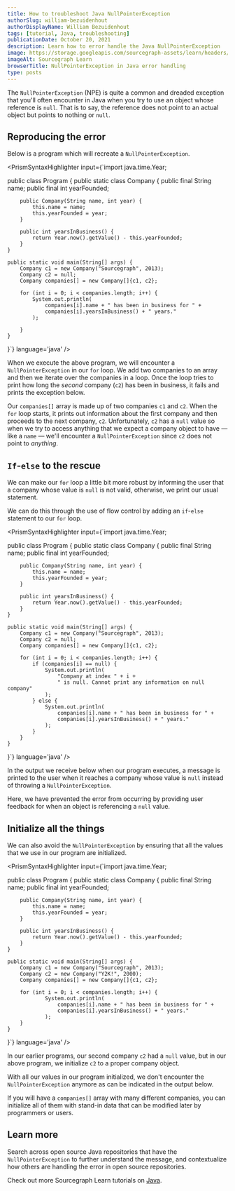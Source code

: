 ```yaml
---
title: How to troubleshoot Java NullPointerException
authorSlug: william-bezuidenhout
authorDisplayName: William Bezuidenhout
tags: [tutorial, Java, troubleshooting]
publicationDate: October 20, 2021
description: Learn how to error handle the Java NullPointerException
image: https://storage.googleapis.com/sourcegraph-assets/learn/headers/sourcegraph-learn-header.png
imageAlt: Sourcegraph Learn
browserTitle: NullPointerException in Java error handling
type: posts
---
```


The `NullPointerException` (NPE) is quite a common and dreaded exception that you'll often encounter in Java when you try to use an object whose reference is `null`. That is to say, the reference does not point to an actual object but points to nothing or `null`.

## Reproducing the error

Below is a program which will recreate a `NullPointerException`.

<PrismSyntaxHighlighter
input={`import java.time.Year;
 
public class Program {
    public static class Company {
        public final String name;
        public final int yearFounded;
 
        public Company(String name, int year) {
            this.name = name;
            this.yearFounded = year;
        }
 
        public int yearsInBusiness() {
            return Year.now().getValue() - this.yearFounded;
        }
    }
 
    public static void main(String[] args) {
        Company c1 = new Company("Sourcegraph", 2013);
        Company c2 = null;
        Company companies[] = new Company[]{c1, c2};
 
        for (int i = 0; i < companies.length; i++) {
            System.out.println(
                companies[i].name + " has been in business for " + 
                companies[i].yearsInBusiness() + " years."
            );
 
        }
    }
}`}
language='java'
/>

When we execute the above program, we will encounter a `NullPointerException` in our `for` loop. We add two companies to an array and then we iterate over the companies in a loop. Once the loop tries to print how long the _second_ company (`c2`) has been in business, it fails and prints the exception below.

<Highlighter
input='Sourcegraph has been in business for 8 years.
Exception in thread "main" java.lang.NullPointerException
	at Program.main(Program.java:26)'
/>

Our `companies[]` array is made up of two companies `c1` and `c2`. When the `for` loop starts, it prints out information about the first company and then proceeds to the next company, `c2`. Unfortunately, `c2` has a `null` value so when we try to access anything that we expect a company object to have — like a `name` — we'll encounter a `NullPointerException` since `c2` does not point to _anything_.

## `If`-`else` to the rescue

We can make our `for` loop a little bit more robust by informing the user that a company whose value is `null` is not valid, otherwise, we print our usual statement. 

We can do this through the use of flow control by adding an `if`-`else` statement to our `for` loop.

<PrismSyntaxHighlighter
input={`import java.time.Year;
 
public class Program {
    public static class Company {
        public final String name;
        public final int yearFounded;
 
        public Company(String name, int year) {
            this.name = name;
            this.yearFounded = year;
        }
 
        public int yearsInBusiness() {
            return Year.now().getValue() - this.yearFounded;
        }
    }
 
    public static void main(String[] args) {
        Company c1 = new Company("Sourcegraph", 2013);
        Company c2 = null;
        Company companies[] = new Company[]{c1, c2};
 
        for (int i = 0; i < companies.length; i++) {
            if (companies[i] == null) {
                System.out.println(
                    "Company at index " + i + 
                    " is null. Cannot print any information on null company"
                );
            } else {
                System.out.println(
                    companies[i].name + " has been in business for " + 
                    companies[i].yearsInBusiness() + " years."
                );
            }
        }
    }
}`}
language='java'
/>

In the output we receive below when our program executes, a message is printed to the user when it reaches a company whose value is `null` instead of throwing a `NullPointerException`.

<Highlighter
input='Sourcegraph has been in business for 8 years.
Company at index 1 is null. Cannot print any information on null company'
/>

Here, we have prevented the error from occurring by providing user feedback for when an object is referencing a `null` value.

## Initialize all the things

We can also avoid the `NullPointerException` by ensuring that all the values that we use in our program are initialized.

<PrismSyntaxHighlighter
input={`import java.time.Year;
 
public class Program {
    public static class Company {
        public final String name;
        public final int yearFounded;
 
        public Company(String name, int year) {
            this.name = name;
            this.yearFounded = year;
        }
 
        public int yearsInBusiness() {
            return Year.now().getValue() - this.yearFounded;
        }
    }
 
    public static void main(String[] args) {
        Company c1 = new Company("Sourcegraph", 2013);
        Company c2 = new Company("Y2K!", 2000);
        Company companies[] = new Company[]{c1, c2};
 
        for (int i = 0; i < companies.length; i++) {
                System.out.println(
                    companies[i].name + " has been in business for " + 
                    companies[i].yearsInBusiness() + " years."
                );
        }
    }
}`}
language='java'
/>

In our earlier programs, our second company `c2` had a `null` value, but in our above program, we initialize `c2` to a proper company object. 

With all our values in our program initialized, we don't encounter the `NullPointerException` anymore as can be indicated in the output below.

<Highlighter
input='Sourcegraph has been in business for 8 years.
Y2K! has been in business for 21 years.'
/>

If you will have a `companies[]` array with many different companies, you can initialize all of them with stand-in data that can be modified later by programmers or users. 

## Learn more

Search across open source Java repositories that have the `NullPointerException` to further understand the message, and contextualize how others are handling the error in open source repositories.

<SourcegraphSearch query="NullPointerException lang:java" patternType="literal"/>

Check out more Sourcegraph Learn tutorials on [Java](https://learn.sourcegraph.com/tags/java).

